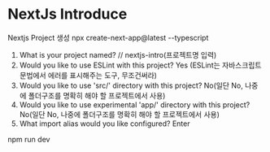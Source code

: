 # NextJs Introduce

Nextjs Project 생성 
npx create-next-app@latest --typescript
1. What is your project named? // nextjs-intro(프로젝트명 입력)
2. Would you like to use ESLint with this project?  Yes (ESLint는 자바스크립트 문법에서 에러를 표시해주는 도구, 무조건써라)
3. Would you like to use 'src/' directory with this project? No(일단 No, 나중에 폴더구조를 명확히 해야 할 프로젝트에서 사용)
4. Would you like to use experimental 'app/' directory with this project? No(일단 No, 나중에 폴더구조를 명확히 해야 할 프로젝트에서 사용)
5. What import alias would you like configured? Enter



npm run dev